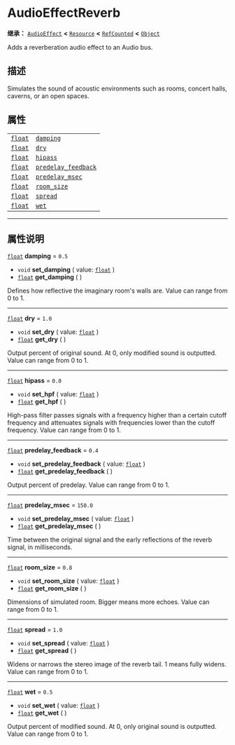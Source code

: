 <!-- ⚠ 请勿编辑本文件 ⚠ -->
<!-- 本文档使用脚本从 WeDot 引擎源码仓库生成。 -->
<!-- 生成脚本：https://github.com/WeDot-Engine/WeDot/tree/4.3/doc/tools/make_md.py； -->
<!-- 原文件：https://github.com/WeDot-Engine/WeDot/tree/4.3/doc/classes/AudioEffectReverb.xml。 -->

<div id="_class_audioeffectreverb"></div>

# AudioEffectReverb

**继承：** [`AudioEffect`](class_audioeffect.md) **<** [`Resource`](class_resource.md) **<** [`RefCounted`](class_refcounted.md) **<** [`Object`](class_object.md)

Adds a reverberation audio effect to an Audio bus.

## 描述

Simulates the sound of acoustic environments such as rooms, concert halls, caverns, or an open spaces.

## 属性

|||
|:-:|:--|
| [`float`](class_float.md) | [`damping`](#class_audioeffectreverb_property_damping)                     | ``0.5``   |
| [`float`](class_float.md) | [`dry`](#class_audioeffectreverb_property_dry)                             | ``1.0``   |
| [`float`](class_float.md) | [`hipass`](#class_audioeffectreverb_property_hipass)                       | ``0.0``   |
| [`float`](class_float.md) | [`predelay_feedback`](#class_audioeffectreverb_property_predelay_feedback) | ``0.4``   |
| [`float`](class_float.md) | [`predelay_msec`](#class_audioeffectreverb_property_predelay_msec)         | ``150.0`` |
| [`float`](class_float.md) | [`room_size`](#class_audioeffectreverb_property_room_size)                 | ``0.8``   |
| [`float`](class_float.md) | [`spread`](#class_audioeffectreverb_property_spread)                       | ``1.0``   |
| [`float`](class_float.md) | [`wet`](#class_audioeffectreverb_property_wet)                             | ``0.5``   |

<!-- rst-class:: classref-section-separator -->

---

## 属性说明

<div id="_class_audioeffectreverb_property_damping"></div>

[`float`](class_float.md) **damping** = ``0.5`` <div id="class_audioeffectreverb_property_damping"></div>

- `void` **set_damping** ( value: [`float`](class_float.md) )
- [`float`](class_float.md) **get_damping** ( )

Defines how reflective the imaginary room's walls are. Value can range from 0 to 1.

<!-- rst-class:: classref-item-separator -->

---

<div id="_class_audioeffectreverb_property_dry"></div>

[`float`](class_float.md) **dry** = ``1.0`` <div id="class_audioeffectreverb_property_dry"></div>

- `void` **set_dry** ( value: [`float`](class_float.md) )
- [`float`](class_float.md) **get_dry** ( )

Output percent of original sound. At 0, only modified sound is outputted. Value can range from 0 to 1.

<!-- rst-class:: classref-item-separator -->

---

<div id="_class_audioeffectreverb_property_hipass"></div>

[`float`](class_float.md) **hipass** = ``0.0`` <div id="class_audioeffectreverb_property_hipass"></div>

- `void` **set_hpf** ( value: [`float`](class_float.md) )
- [`float`](class_float.md) **get_hpf** ( )

High-pass filter passes signals with a frequency higher than a certain cutoff frequency and attenuates signals with frequencies lower than the cutoff frequency. Value can range from 0 to 1.

<!-- rst-class:: classref-item-separator -->

---

<div id="_class_audioeffectreverb_property_predelay_feedback"></div>

[`float`](class_float.md) **predelay_feedback** = ``0.4`` <div id="class_audioeffectreverb_property_predelay_feedback"></div>

- `void` **set_predelay_feedback** ( value: [`float`](class_float.md) )
- [`float`](class_float.md) **get_predelay_feedback** ( )

Output percent of predelay. Value can range from 0 to 1.

<!-- rst-class:: classref-item-separator -->

---

<div id="_class_audioeffectreverb_property_predelay_msec"></div>

[`float`](class_float.md) **predelay_msec** = ``150.0`` <div id="class_audioeffectreverb_property_predelay_msec"></div>

- `void` **set_predelay_msec** ( value: [`float`](class_float.md) )
- [`float`](class_float.md) **get_predelay_msec** ( )

Time between the original signal and the early reflections of the reverb signal, in milliseconds.

<!-- rst-class:: classref-item-separator -->

---

<div id="_class_audioeffectreverb_property_room_size"></div>

[`float`](class_float.md) **room_size** = ``0.8`` <div id="class_audioeffectreverb_property_room_size"></div>

- `void` **set_room_size** ( value: [`float`](class_float.md) )
- [`float`](class_float.md) **get_room_size** ( )

Dimensions of simulated room. Bigger means more echoes. Value can range from 0 to 1.

<!-- rst-class:: classref-item-separator -->

---

<div id="_class_audioeffectreverb_property_spread"></div>

[`float`](class_float.md) **spread** = ``1.0`` <div id="class_audioeffectreverb_property_spread"></div>

- `void` **set_spread** ( value: [`float`](class_float.md) )
- [`float`](class_float.md) **get_spread** ( )

Widens or narrows the stereo image of the reverb tail. 1 means fully widens. Value can range from 0 to 1.

<!-- rst-class:: classref-item-separator -->

---

<div id="_class_audioeffectreverb_property_wet"></div>

[`float`](class_float.md) **wet** = ``0.5`` <div id="class_audioeffectreverb_property_wet"></div>

- `void` **set_wet** ( value: [`float`](class_float.md) )
- [`float`](class_float.md) **get_wet** ( )

Output percent of modified sound. At 0, only original sound is outputted. Value can range from 0 to 1.

[^virtual]: 本方法通常需要用户覆盖才能生效。
[^const]: 本方法无副作用，不会修改该实例的任何成员变量。
[^vararg]: 本方法除了能接受在此处描述的参数外，还能够继续接受任意数量的参数。
[^constructor]: 本方法用于构造某个类型。
[^static]: 调用本方法无需实例，可直接使用类名进行调用。
[^operator]: 本方法描述的是使用本类型作为左操作数的有效运算符。
[^bitfield]: 这个值是由下列位标志构成位掩码的整数。
[^void]: 无返回值。
